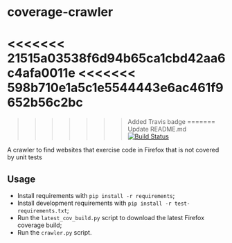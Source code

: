 # coverage-crawler
<<<<<<< 21515a03538f6d94b65ca1cbd42aa6c4afa0011e
<<<<<<< 598b710e1a5c1e5544443e6ac461f9652b56c2bc
=======

>>>>>>> Added Travis badge
=======
>>>>>>> Update README.md
[![Build Status](https://travis-ci.org/marco-c/coverage-crawler.svg?branch=master)](https://travis-ci.org/marco-c/coverage-crawler)

A crawler to find websites that exercise code in Firefox that is not covered by unit tests

## Usage

- Install requirements with `pip install -r requirements`;
- Install development requirements with `pip install -r test-requirements.txt`;
- Run the `latest_cov_build.py` script to download the latest Firefox coverage build;
- Run the `crawler.py` script.

